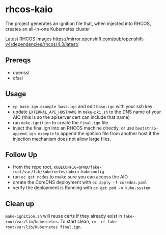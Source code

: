 # rhcos-kaio
The project generates an ignition file that, when injected into RHCOS, creates an all-in-one Kubernetes cluster

Latest RHCOS Images
https://mirror.openshift.com/pub/openshift-v4/dependencies/rhcos/4.3/latest/

## Prereqs
* openssl
* cfssl

## Usage
* `cp base.ign.example base.ign` and edit `base.ign` with your ssh key
* update `EXTERNAL_API_HOSTNAME` in `make-pki.sh` to the DNS name of your AIO (this is so the apiserver cert can include that name)
* run `make-ignition` to create the `final.ign` file
* inject the final.ign into an RHCOS machine directly, or use `bootstrap-append.ign.example` to append the ignition file from another host if the injection mechanism does not allow large files.

## Follow Up
* from the repo root, `KUBECONFIG=$PWD/fake-root/var/lib/kubernetes/admin.kubeconfig`
* run `oc get nodes` to make sure you can access the AIO
* create the CoreDNS deployment with `oc apply -f coredns.yaml`
* verify the deployment is Running with `oc get pod -n kube-system`

## Clean up
`make-ignition.sh` will reuse certs if they already exist in `fake-root/var/lib/kubernetes`. To start clean, `rm -rf fake-root/var/lib/kubernetes final.ign`.

